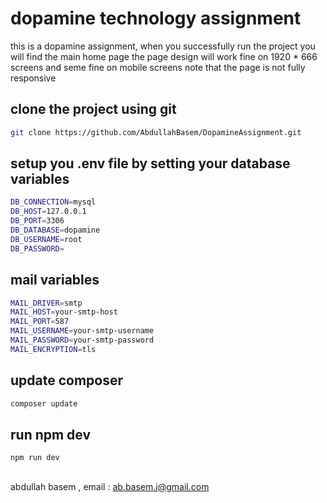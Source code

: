 # dopamine technology assignment

this is a dopamine assignment, when you successfully run the project you will find the main home page 
the page design will work fine on 1920 * 666 screens and seme fine on mobile screens note that the page is not fully responsive   


## clone the project using git 

```bash
git clone https://github.com/AbdullahBasem/DopamineAssignment.git
```
## setup you .env file by setting your database variables 

```bash
DB_CONNECTION=mysql
DB_HOST=127.0.0.1
DB_PORT=3306
DB_DATABASE=dopamine
DB_USERNAME=root
DB_PASSWORD=
```
## mail variables 
```bash
MAIL_DRIVER=smtp
MAIL_HOST=your-smtp-host
MAIL_PORT=587
MAIL_USERNAME=your-smtp-username
MAIL_PASSWORD=your-smtp-password
MAIL_ENCRYPTION=tls
```
## update composer 
```bash
composer update
```

## run npm dev
```bash
npm run dev
```
## 

abdullah basem , email : ab.basem.j@gmail.com
